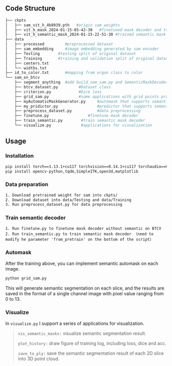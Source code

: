 

## Code Structure

```bash
├── ckpts
│   ├── sam_vit_h_4b8939.pth   #origin sam weights
│   ├── vit_h_mask_2024-01-15-05-42-30   #finetuned mask decoder and training log
│   ├── vit_h_semantic_mask_2024-01-15-22-51-30 #trained semantic mask decoder and training log
├── data
│   ├── processed         #preprocessed dataset
│   ├── sam_embedding     #image embedding generated by sam encoder
│   ├── Testing        #testing split of original dataset
│   ├── Training	   #training and validation split of original dataset
│   ├── centers.txt      
│   └── widths.txt       
├── id_to_color.txt       #mapping from organ class to color
└── sam_on_btcv
    ├── segment_anything  #add build_sem_sam.py and SemanticMaskDecoder compared with origin sam
    ├── btcv_dataset.py         #Dataset class
    ├── criterion.py            #Dice loss
    ├── grid_sam.py             #some applications with grid points prompts
    ├── myAutomaticMaskGenerator.py     #automask that supports semantic mask decoder
    ├── my_pridictor.py                 #predictor that supports semantic mask decoder
    ├── preprocess_dataset.py           #data preprocessing
    ├── finetune.py                 #finetune mask decoder
    ├── train_semantic.py        #train semantic mask decoder
    └── visualize.py             #applications for visualization
```

## Usage

### Installation

```bash
pip install torch==1.13.1+cu117 torchvision==0.14.1+cu117 torchaudio==0.13.1 --extra-index-url https://download.pytorch.org/whl/cu117
pip install opencv-python,tqdm,SimpleITK,open3d,matplotlib
```

### Data preparation
```bash
1. Download pretrained weight for sam into ckpts/
2. Download dataset into data/Testing and data/Training
3. Run preprocess_dataset.py for data preprocessing
```

### Train semantic decoder
```
1. Run finetune.py to finetune mask decoder without semantic on BTCV
2. Run train_semantic.py to train semantic mask decoder （need to modify he parameter 'from_pretrain' on the bottom of the script）
```

### Automask
After the training above, you can implement semantic automask on each image.
```bash
python grid_sam.py
``` 
This will generate semantic segmentation on each slice, and the results are saved in the format of a single channel image with pixel value ranging from 0 to 13.

### Visualize
In ```visualize.py``` I support a series of applications for visualization.

> ```vis_semantic_masks:``` visualize semantic segmentation result.
>
>```plot_history:``` draw figure of training log, including loss, dice and acc.
>
>```save_to_ply:``` save the semantic segmentation result of each 2D slice into 3D point cloud.


